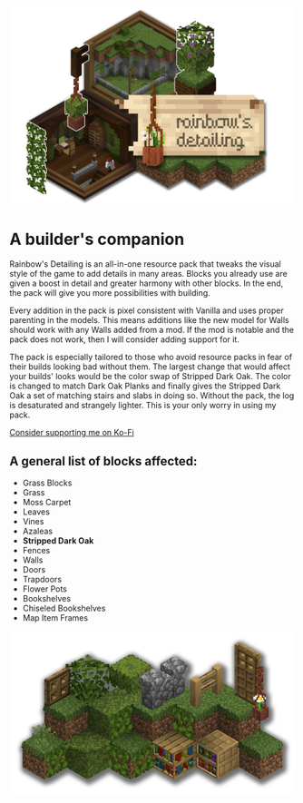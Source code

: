 ![Logo with Isometric Rooms](https://github.com/PoeticRainbow/rainbows-detailing/blob/main/gallery/isorooms.png?raw=true)

# A builder's companion

Rainbow's Detailing is an all-in-one resource pack that tweaks the visual style of the game to add details in many areas. Blocks you already use are given a boost in detail and greater harmony with other blocks. In the end, the pack will give you more possibilities with building.

Every addition in the pack is pixel consistent with Vanilla and uses proper parenting in the models. This means additions like the new model for Walls should work with any Walls added from a mod. If the mod is notable and the pack does not work, then I will consider adding support for it.

The pack is especially tailored to those who avoid resource packs in fear of their builds looking bad without them. The largest change that would affect your builds' looks would be the color swap of Stripped Dark Oak. The color is changed to match Dark Oak Planks and finally gives the Stripped Dark Oak a set of matching stairs and slabs in doing so. Without the pack, the log is desaturated and strangely lighter. This is your only worry in using my pack.

[Consider supporting me on Ko-Fi](https://ko-fi.com/poeticrainbow)

## A general list of blocks affected:
- Grass Blocks
- Grass
- Moss Carpet
- Leaves
- Vines
- Azaleas
- **Stripped Dark Oak**
- Fences
- Walls
- Doors
- Trapdoors
- Flower Pots
- Bookshelves
- Chiseled Bookshelves
- Map Item Frames

![Isometric Block Preview](https://github.com/PoeticRainbow/rainbows-detailing/blob/main/gallery/blockpreview.png?raw=true)

